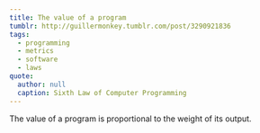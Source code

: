```yaml
---
title: The value of a program
tumblr: http://guillermonkey.tumblr.com/post/3290921836
tags:
  - programming
  - metrics
  - software
  - laws
quote:
  author: null
  caption: Sixth Law of Computer Programming
---
```


The value of a program is proportional to the weight of its output.

